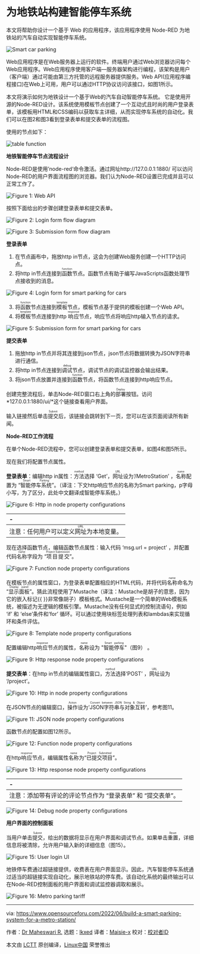 [#]: subject: "Build a Smart Parking System for a Metro Station"
[#]: via: "https://www.opensourceforu.com/2022/06/build-a-smart-parking-system-for-a-metro-station/"
[#]: author: "Dr Maheswari R. https://www.opensourceforu.com/author/dr-maheswari-r/"
[#]: collector: "lkxed"
[#]: translator: "Maisie-x "
[#]: reviewer: " "
[#]: publisher: " "
[#]: url: " "

为地铁站构建智能停车系统
======
本文将帮助你设计一个基于 Web 的应用程序，该应用程序使用 Node-RED 为地铁站的汽车自动实现智能停车系统。

![Smart car parking][1]

Web应用程序是在Web服务器上运行的软件。终端用户通过Web浏览器访问每个Web应用程序。Web应用程序使用客户端—服务器架构进行编程，该架构是用户（客户端）通过可能由第三方托管的远程服务器提供服务。Web API(应用程序编程接口)在Web上可用，用户可以通过HTTP协议访问该接口，如图1所示。

本文将演示如何为地铁设计一个基于Web的汽车自动智能停车系统。 它是使用开源的Node-RED设计。该系统使用模板节点创建了一个互动式且时尚的用户登录表单，该模板用HTML和CSS编码以获取车主详细，从而实现停车系统的自动化。我们可以在图2和图3看到登录表单和提交表单的流程图。

使用的节点如下：

![table function][3]

**地铁智能停车节点流程设计**

Node-RED是使用’node-red‘命令激活。通过网址http://127.0.0.1:1880/ 可以访问Node-RED的用户界面流程图的浏览器。我们认为Node-RED设置已完成并且可以正常工作了。

![Figure 1: Web API][4]

按照下面给出的步骤创建登录表单和提交表单。

![Figure 2: Login form flow diagram][5]

![Figure 3: Submission form flow diagram][6]

**登录表单**

1) 在节点画布中，拖放http in节点，这会为创建Web服务创建一个HTTP访问点。
2) 将http in节点连接到<ruby>函数<rt>function</rt></ruby>节点。函数节点有助于编写JavaScripts函数处理节点接收到的消息。

![Figure 4: Login form for smart parking for cars][7]

3) 将<ruby>函数<rt>function</rt></ruby>节点连接到<ruby>模板<rt>template</rt></ruby>节点，模板节点基于提供的模板创建一个Web API。
4) 将<ruby>模板<rt>template</rt></ruby>节点连接到http <ruby>响应<rt>response</rt></ruby>节点，响应节点将响应http输入节点的请求。

![Figure 5: Submission form for smart parking for cars][8]

**提交表单**

1) 拖放http in节点并将其连接到json节点，json节点将数据转换为JSON字符串进行通信。
2) 将http in节点连接到<ruby>调试<rt>debug</rt></ruby>节点，调试节点的调试监控器会输出结果。
3) 将json节点放置并连接到<ruby>函数<rt>function</rt></ruby>节点，将函数节点连接到http响应节点。

创建完整流程后，单击Node-RED窗口右上角的<ruby>部署<rt>Deploy</rt></ruby>按钮。访问*127.0.0.1:1880/ui/*这个链接查看用户界面。

输入链接然后单击<ruby>提交<rt>Submit</rt></ruby>后，该链接会跳转到下一页，您可以在该页面阅读所有新闻。

**Node-RED工作流程**

在单个Node-RED流程中，您可以创建登录表单和提交表单，如图4和图5所示。

现在我们将配置节点属性。

**登录表单**：编辑http in属性：<ruby>方法<rt>method</rt></ruby>选择 ‘Get’，<ruby>网址<rt>URL</rt></ruby>设为‘/MetroStation’ ，<ruby>名称<rt>name</rt></ruby>配置为 “<ruby>智能停车系统<rt>Smart Parking</rt></ruby>”。（译注：下文http响应节点的名称为Smart parking，p字母小写，为了区分，此处中文翻译成智能停车系统。）

![Figure 6: Http in node property configurations][9]

| - |
| :- |
| 注意：任何用户可以定义<ruby>网址<rt>URL</rt></ruby>为本地变量。 |

现在选择函数节点，编辑函数节点属性：输入代码 ‘msg.url = project’ ，并配置代码<ruby>名称<rt>name</rt></ruby>字段为 “<ruby>项目提交<rt>Project Submission</rt></ruby>”。

![Figure 7: Function node property configurations][10]

在模板节点的属性窗口，为登录表单配置相应的HTML代码，并将代码<ruby>名称<rt>name</rt></ruby>命名为 “<ruby>显示面板<rt>Display panel</rt></ruby>”。猜此流程使用了Mustache（译注：Mustache是胡子的意思，因为它的嵌入标记{{ }}非常像胡子）模板格式。Mustache是一个简单的Web模板系统，被描述为无逻辑的模板引擎。Mustache没有任何显式的控制流语句，例如 ‘if’ 和 ‘else’条件和‘for’ 循环。可以通过使用块标签处理列表和lambdas来实现循环和条件评估。

![Figure 8: Template node property configurations][11]

配置编辑http<ruby>响应<rt>response</rt></ruby>节点的属性，<ruby>名称<rt>name</rt></ruby>设为 "<ruby>智能停车<rt>Smart parking</rt></ruby>"（图9） 。

![Figure 9: Http response node property configurations][12]

**提交表单**：在http in节点的编辑属性窗口，<ruby>方法<rt>method</rt></ruby>选择‘POST’ ，<ruby>网址<rt>URL</rt></ruby>设为 ‘/project’。

![Figure 10: Http in node property configurations][13]

在JSON节点的编辑窗口，<ruby>操作<rt>Action</rt></ruby>设为‘<ruby>JSON字符串与对象互转<rt>Convert between JSON String & Object</rt></ruby>’，参考图11。

![Figure 11: JSON node property configurations][14]

函数节点的配置如图12所示。

![Figure 12: Function node property configurations][15]

在http<ruby>响应<rt>response</rt></ruby>节点，编辑属性<ruby>名称<rt>name</rt></ruby>为“<ruby>已提交项目<rt>Project Submitted</rt></ruby>”。

![Figure 13: Http response node property configurations][16]

| - |
| :- |
| 注意：添加带有评论的评论节点作为 “登录表单” 和 “提交表单”。 |

![Figure 14: Debug node property configurations][17]

**用户界面的控制面板**

当用户单击<ruby>提交<rt>Submit</rt></ruby>，给出的数据将显示在用户界面和调试节点。如果单击<ruby>重置<rt>Reset</rt></ruby>，详细信息将被清除，允许用户输入新的详细信息（图15）。

![Figure 15: User login UI][18]

地铁停车费通过超链接提供，收费表在用户界面显示。因此，汽车智能停车系统通过适当的超链接实现自动化，展示地铁站的停车费。该自动化系统的最终输出可以在Node-RED控制面板的用户界面和调试监控器调取和展示。

![Figure 16: Metro parking tariff][19]

--------------------------------------------------------------------------------

via: https://www.opensourceforu.com/2022/06/build-a-smart-parking-system-for-a-metro-station/

作者：[Dr Maheswari R.][a]
选题：[lkxed][b]
译者：[Maisie-x](https://github.com/译者ID)
校对：[校对者ID](https://github.com/校对者ID)

本文由 [LCTT](https://github.com/LCTT/TranslateProject) 原创编译，[Linux中国](https://linux.cn/) 荣誉推出

[a]: https://www.opensourceforu.com/author/dr-maheswari-r/
[b]: https://github.com/lkxed
[1]: https://www.opensourceforu.com/wp-content/uploads/2022/04/Smart-car-parking.jpg
[2]: https://www.opensourceforu.com/wp-content/uploads/2022/04/table-function-node-red.jpg
[3]: https://www.opensourceforu.com/wp-content/uploads/2022/04/table-function-node-red.jpg
[4]: https://www.opensourceforu.com/wp-content/uploads/2022/04/Figure-1-Web-Application-Programming-Interface300.jpg
[5]: https://www.opensourceforu.com/wp-content/uploads/2022/04/Figure-2-Login-Form-Flow-Diagram300.jpg
[6]: https://www.opensourceforu.com/wp-content/uploads/2022/04/Figure-3-Submission-Form-Flow-Diagram300.jpg
[7]: https://www.opensourceforu.com/wp-content/uploads/2022/04/Figure-4-Login-Form-of-Metro-Smart-Car-Parking300.jpg
[8]: https://www.opensourceforu.com/wp-content/uploads/2022/04/Figure-5-Submission-Form-of-Metro-Smart-Car-Parking300.jpg
[9]: https://www.opensourceforu.com/wp-content/uploads/2022/04/Figure-6-Http-in-Node-Property-Configurations300.jpg
[10]: https://www.opensourceforu.com/wp-content/uploads/2022/04/Figure-7-Function-Node-Property-Configurations300.jpg
[11]: https://www.opensourceforu.com/wp-content/uploads/2022/04/Figure-8-Template-Node-Property-Configurations300.jpg
[12]: https://www.opensourceforu.com/wp-content/uploads/2022/04/Figure-9-Template-Node-Property-Configurations300.jpg
[13]: https://www.opensourceforu.com/wp-content/uploads/2022/04/Figure-10-Http-in-Node-Property-Configurations300.jpg
[14]: https://www.opensourceforu.com/wp-content/uploads/2022/04/Figure-11-Json-Node-Property-Configurations300.jpg
[15]: https://www.opensourceforu.com/wp-content/uploads/2022/04/Figure-12-Function-Node-Property-Configurations300.jpg
[16]: https://www.opensourceforu.com/wp-content/uploads/2022/04/Figure-13-Http-Response-Node-Property-Configurations300.jpg
[17]: https://www.opensourceforu.com/wp-content/uploads/2022/04/Figure-14-Debug-Node-Property-Configurations300.jpg
[18]: https://www.opensourceforu.com/wp-content/uploads/2022/04/Figure-15-User-Login-UI300.jpg
[19]: https://www.opensourceforu.com/wp-content/uploads/2022/04/Figure-16-Parking-Tariff-Metro300.jpg

